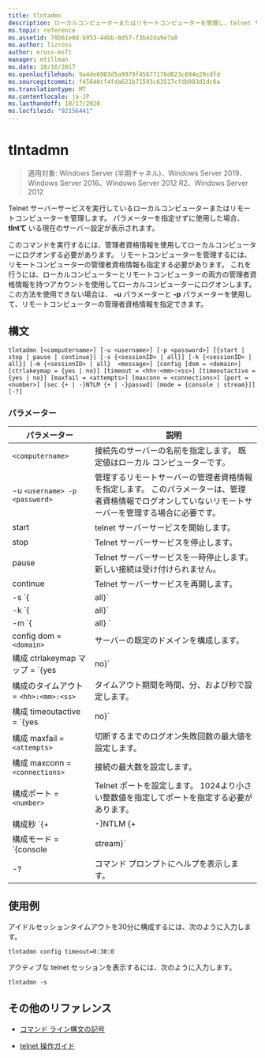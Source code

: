 ```yaml
---
title: tlntadmn
description: ローカルコンピューターまたはリモートコンピューターを管理し、telnet サーバーサービスを実行している tlntの管理 n コマンドの参照記事。
ms.topic: reference
ms.assetid: 78b61e8d-b953-44bb-8d57-f3b42da9e7a8
ms.author: lizross
author: eross-msft
manager: mtillman
ms.date: 10/16/2017
ms.openlocfilehash: 9a4de6903d5a9979f45677176d023c694e20cdfd
ms.sourcegitcommit: f45640cf4fda621b71593c63517cfdb983d1dc6a
ms.translationtype: MT
ms.contentlocale: ja-JP
ms.lasthandoff: 10/17/2020
ms.locfileid: "92156441"
---
```

# <a name="tlntadmn"></a>tlntadmn

> 適用対象: Windows Server (半期チャネル)、Windows Server 2019、Windows Server 2016、Windows Server 2012 R2、Windows Server 2012

Telnet サーバーサービスを実行しているローカルコンピューターまたはリモートコンピューターを管理します。 パラメーターを指定せずに使用した場合、 **tlntて** いる現在のサーバー設定が表示されます。

このコマンドを実行するには、管理者資格情報を使用してローカルコンピューターにログオンする必要があります。 リモートコンピューターを管理するには、リモートコンピューターの管理者資格情報も指定する必要があります。 これを行うには、ローカルコンピューターとリモートコンピューターの両方の管理者資格情報を持つアカウントを使用してローカルコンピューターにログオンします。 この方法を使用できない場合は、 **-u** パラメーターと **-p** パラメーターを使用して、リモートコンピューターの管理者資格情報を指定できます。

## <a name="syntax"></a>構文

```
tlntadmn [<computername>] [-u <username>] [-p <password>] [{start | stop | pause | continue}] [-s {<sessionID> | all}] [-k {<sessionID> | all}] [-m {<sessionID> | all}  <message>] [config [dom = <domain>] [ctrlakeymap = {yes | no}] [timeout = <hh>:<mm>:<ss>] [timeoutactive = {yes | no}] [maxfail = <attempts>] [maxconn = <connections>] [port = <number>] [sec {+ | -}NTLM {+ | -}passwd] [mode = {console | stream}]] [-?]
```

### <a name="parameters"></a>パラメーター

| パラメーター | 説明 |
|--|--|
| `<computername>` | 接続先のサーバーの名前を指定します。 既定値はローカル コンピューターです。 |
| -u `<username> -p <password>` | 管理するリモートサーバーの管理者資格情報を指定します。 このパラメーターは、管理者資格情報でログオンしていないリモートサーバーを管理する場合に必要です。 |
| start | telnet サーバーサービスを開始します。 |
| stop | Telnet サーバーサービスを停止します。 |
| pause | Telnet サーバーサービスを一時停止します。 新しい接続は受け付けられません。 |
| continue | Telnet サーバーサービスを再開します。 |
| -s `{<sessionID> | all}` | アクティブな telnet セッションを表示します。 |
| -k `{<sessionID> | all}` | Telnet セッションを終了します。 セッション ID を入力して特定のセッションを終了するか、[すべて] を入力してすべてのセッションを終了します。 |
| -m `{<sessionID> | all}  <message>` | 1つ以上のセッションにメッセージを送信します。 セッション ID を入力して特定のセッションにメッセージを送信するか、[すべて] を入力してすべてのセッションにメッセージを送信します。 引用符で囲んで送信するメッセージを入力します。 |
| config dom = `<domain>` | サーバーの既定のドメインを構成します。 |
| 構成 ctrlakeymap マップ = `{yes | no}` | Telnet サーバーが CTRL + A を ALT として解釈するかどうかを指定します。 ショートカットキーをマップするには **「yes」** と入力し、マッピングを禁止するには「 **no** 」と入力します。 |
| 構成のタイムアウト = `<hh>:<mm>:<ss>` | タイムアウト期間を時間、分、および秒で設定します。 |
| 構成 timeoutactive = `{yes | no}` | アイドル状態のセッションのタイムアウトを有効にします。 |
| 構成 maxfail = `<attempts>` | 切断するまでのログオン失敗回数の最大値を設定します。 |
| 構成 maxconn = `<connections>` | 接続の最大数を設定します。 |
| 構成ポート = `<number>` | Telnet ポートを設定します。 1024より小さい整数値を指定してポートを指定する必要があります。 |
| 構成秒 `{+ | -}NTLM {+ | -}passwd` | ログオン試行を認証するために NTLM とパスワードのどちらを使用するか、またはその両方を使用するかを指定します。 特定の種類の認証を使用するには、 **+** その認証の種類の前にプラス記号 () を入力します。 特定の種類の認証を使用しないようにするには、 **-** その認証の種類の前にマイナス記号 () を入力します。 |
| 構成モード = `{console | stream}` | 操作のモードを指定します。 |
| -? | コマンド プロンプトにヘルプを表示します。 |

## <a name="examples"></a>使用例

アイドルセッションタイムアウトを30分に構成するには、次のように入力します。

```
tlntadmn config timeout=0:30:0
```

アクティブな telnet セッションを表示するには、次のように入力します。

```
tlntadmn -s
```

## <a name="additional-references"></a>その他のリファレンス

- [コマンド ライン構文の記号](command-line-syntax-key.md)

- [telnet 操作ガイド](/previous-versions/windows/it-pro/windows-server-2008-R2-and-2008/cc753164(v=ws.10))
